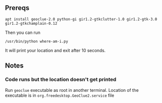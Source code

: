 
## Prereqs

    apt install geoclue-2.0 python-gi gir1.2-gtkclutter-1.0 gir1.2-gtk-3.0 gir1.2-gtkchamplain-0.12

Then you can run

    /usr/bin/python where-am-i.py


It will print your location and exit after 10 seconds.



## Notes

### Code runs but the location doesn't get printed

Run `geoclue` executable as root in another terminal.
Location of the executable is in `org.freedesktop.GeoClue2.service` file
